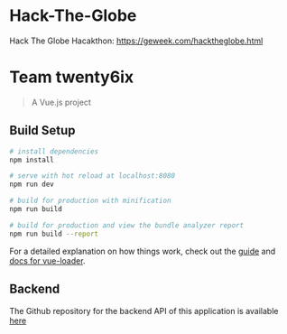 # Hack-The-Globe
Hack The Globe Hacakthon: https://geweek.com/hacktheglobe.html


# Team twenty6ix

> A Vue.js project

## Build Setup

``` bash
# install dependencies
npm install

# serve with hot reload at localhost:8080
npm run dev

# build for production with minification
npm run build

# build for production and view the bundle analyzer report
npm run build --report
```

For a detailed explanation on how things work, check out the [guide](http://vuejs-templates.github.io/webpack/) and [docs for vue-loader](http://vuejs.github.io/vue-loader).


## Backend
The Github repository for the backend API of this application is available [here](https://github.com/LaurierMantel/hack-the-globe-two-6ix)